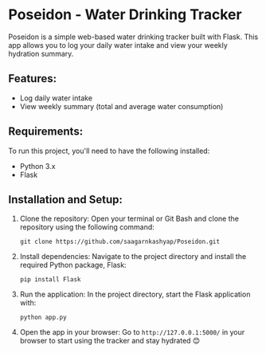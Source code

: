 # Poseidon - Water Drinking Tracker

Poseidon is a simple web-based water drinking tracker built with Flask. This app allows you to log your daily water intake and view your weekly hydration summary.

## Features:
- Log daily water intake
- View weekly summary (total and average water consumption)

## Requirements:
To run this project, you'll need to have the following installed:
- Python 3.x
- Flask

## Installation and Setup:
1. Clone the repository: Open your terminal or Git Bash and clone the repository using the following command:
   ```
   git clone https://github.com/saagarnkashyap/Poseidon.git

2. Install dependencies: Navigate to the project directory and install the required Python package, Flask:
   ```
   pip install Flask

3. Run the application: In the project directory, start the Flask application with:
   ```
   python app.py

4. Open the app in your browser: Go to `http://127.0.0.1:5000/` in your browser to start using the tracker and stay hydrated 😊
